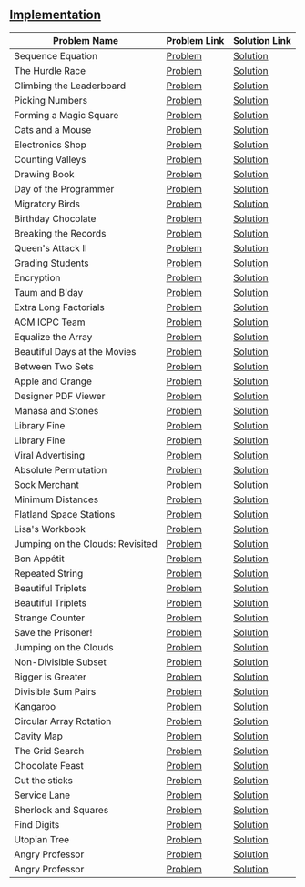 ## [Implementation](https://www.hackerrank.com/domains/algorithms/implementation)

Problem Name|Problem Link|Solution Link
---|---|---
Sequence Equation|[Problem](https://www.hackerrank.com/challenges/permutation-equation/problem)|[Solution](./permutation-equation.java)
The Hurdle Race|[Problem](https://www.hackerrank.com/challenges/the-hurdle-race/problem)|[Solution](./the-hurdle-race.py)
Climbing the Leaderboard|[Problem](https://www.hackerrank.com/challenges/climbing-the-leaderboard/problem)|[Solution](./climbing-the-leaderboard.py)
Picking Numbers|[Problem](https://www.hackerrank.com/challenges/picking-numbers/problem)|[Solution](./picking-numbers.py)
Forming a Magic Square|[Problem](https://www.hackerrank.com/challenges/magic-square-forming/problem)|[Solution](./magic-square-forming.py)
Cats and a Mouse|[Problem](https://www.hackerrank.com/challenges/cats-and-a-mouse/problem)|[Solution](./cats-and-a-mouse.py)
Electronics Shop|[Problem](https://www.hackerrank.com/challenges/electronics-shop/problem)|[Solution](./electronics-shop.py)
Counting Valleys|[Problem](https://www.hackerrank.com/challenges/counting-valleys/problem)|[Solution](./counting-valleys.py)
Drawing Book |[Problem](https://www.hackerrank.com/challenges/drawing-book/problem)|[Solution](./drawing-book.py)
Day of the Programmer|[Problem](https://www.hackerrank.com/challenges/day-of-the-programmer/problem)|[Solution](./day-of-the-programmer.py)
Migratory Birds|[Problem](https://www.hackerrank.com/challenges/migratory-birds/problem)|[Solution](./migratory-birds.py)
Birthday Chocolate|[Problem](https://www.hackerrank.com/challenges/the-birthday-bar/problem)|[Solution](./the-birthday-bar.py)
Breaking the Records|[Problem](https://www.hackerrank.com/challenges/breaking-best-and-worst-records/problem)|[Solution](./breaking-best-and-worst-records.php)
Queen's Attack II|[Problem](https://www.hackerrank.com/challenges/queens-attack-2/problem)|[Solution](./queens-attack-2.cpp)
Grading Students|[Problem](https://www.hackerrank.com/challenges/grading/problem)|[Solution](./grading.cpp)
Encryption|[Problem](https://www.hackerrank.com/challenges/encryption/problem)|[Solution](./encryption.java)
Taum and B'day|[Problem](https://www.hackerrank.com/challenges/taum-and-bday/problem)|[Solution](./taum-and-bday.cpp)
Extra Long Factorials|[Problem](https://www.hackerrank.com/challenges/extra-long-factorials/problem)|[Solution](./extra-long-factorials.java)
ACM ICPC Team|[Problem](https://www.hackerrank.com/challenges/acm-icpc-team/problem)|[Solution](./acm-icpc-team.cpp)
Equalize the Array|[Problem](https://www.hackerrank.com/challenges/equality-in-a-array/problem)|[Solution](./equality-in-a-array.php)
Beautiful Days at the Movies|[Problem](https://www.hackerrank.com/challenges/beautiful-days-at-the-movies/problem)|[Solution](./beautiful-days-at-the-movies.cpp)
Between Two Sets|[Problem](https://www.hackerrank.com/challenges/between-two-sets/problem)|[Solution](./between-two-sets.cpp)
Apple and Orange|[Problem](https://www.hackerrank.com/challenges/apple-and-orange/problem)|[Solution](./apple-and-orange.cpp)
Designer PDF Viewer|[Problem](https://www.hackerrank.com/challenges/designer-pdf-viewer/problem)|[Solution](./designer-pdf-viewer.cpp)
Manasa and Stones|[Problem](https://www.hackerrank.com/challenges/manasa-and-stones/problem)|[Solution](./manasa-and-stones.php)
Library Fine|[Problem](https://www.hackerrank.com/challenges/library-fine/problem)|[Solution](./library-fine.py)
Library Fine|[Problem](https://www.hackerrank.com/challenges/library-fine/problem)|[Solution](./library-fine.php)
Viral Advertising|[Problem](https://www.hackerrank.com/challenges/strange-advertising/problem)|[Solution](./strange-advertising.py)
Absolute Permutation|[Problem](https://www.hackerrank.com/challenges/absolute-permutation/problem)|[Solution](./absolute-permutation.cpp)
Sock Merchant|[Problem](https://www.hackerrank.com/challenges/sock-merchant/problem)|[Solution](./sock-merchant.cpp)
Minimum Distances|[Problem](https://www.hackerrank.com/challenges/minimum-distances/problem)|[Solution](./minimum-distances.cpp)
Flatland Space Stations|[Problem](https://www.hackerrank.com/challenges/flatland-space-stations/problem)|[Solution](./flatland-space-stations.cpp)
Lisa's Workbook|[Problem](https://www.hackerrank.com/challenges/lisa-workbook/problem)|[Solution](./lisa-workbook.cpp)
Jumping on the Clouds: Revisited|[Problem](https://www.hackerrank.com/challenges/jumping-on-the-clouds-revisited/problem)|[Solution](./jumping-on-the-clouds-revisited.php)
Bon Appétit|[Problem](https://www.hackerrank.com/challenges/bon-appetit/problem)|[Solution](./bon-appetit.php)
Repeated String|[Problem](https://www.hackerrank.com/challenges/repeated-string/problem)|[Solution](./repeated-string.php)
Beautiful Triplets|[Problem](https://www.hackerrank.com/challenges/beautiful-triplets/problem)|[Solution](./beautiful-triplets.php)
Beautiful Triplets|[Problem](https://www.hackerrank.com/challenges/beautiful-triplets/problem)|[Solution](./beautiful-triplets.php)
Strange Counter|[Problem](https://www.hackerrank.com/challenges/strange-code/problem)|[Solution](./strange-code.php)
Save the Prisoner!|[Problem](https://www.hackerrank.com/challenges/save-the-prisoner/problem)|[Solution](./save-the-prisoner.c)
Jumping on the Clouds|[Problem](https://www.hackerrank.com/challenges/jumping-on-the-clouds/problem)|[Solution](./jumping-on-the-clouds.php)
Non-Divisible Subset|[Problem](https://www.hackerrank.com/challenges/non-divisible-subset/problem)|[Solution](./non-divisible-subset.php)
Bigger is Greater|[Problem](https://www.hackerrank.com/challenges/bigger-is-greater/problem)|[Solution](./bigger-is-greater.php)
Divisible Sum Pairs|[Problem](https://www.hackerrank.com/challenges/divisible-sum-pairs/problem)|[Solution](./divisible-sum-pairs.c)
Kangaroo|[Problem](https://www.hackerrank.com/challenges/kangaroo/problem)|[Solution](./kangaroo.py)
Circular Array Rotation|[Problem](https://www.hackerrank.com/challenges/circular-array-rotation/problem)|[Solution](./circular-array-rotation.c)
Cavity Map|[Problem](https://www.hackerrank.com/challenges/cavity-map/problem)|[Solution](./cavity-map.php)
The Grid Search|[Problem](https://www.hackerrank.com/challenges/the-grid-search/problem)|[Solution](./the-grid-search.cpp)
Chocolate Feast |[Problem](https://www.hackerrank.com/challenges/chocolate-feast/problem)|[Solution](./chocolate-feast.php)
Cut the sticks|[Problem](https://www.hackerrank.com/challenges/cut-the-sticks/problem)|[Solution](./cut-the-sticks.php)
Service Lane|[Problem](https://www.hackerrank.com/challenges/service-lane/problem)|[Solution](./service-lane.py)
Sherlock and Squares|[Problem](https://www.hackerrank.com/challenges/sherlock-and-squares/problem)|[Solution](./sherlock-and-squares.java)
Find Digits|[Problem](https://www.hackerrank.com/challenges/find-digits/problem)|[Solution](./find-digits.py)
Utopian Tree|[Problem](https://www.hackerrank.com/challenges/utopian-tree/problem)|[Solution](./utopian-tree.java)
Angry Professor|[Problem](https://www.hackerrank.com/challenges/angry-professor/problem)|[Solution](./angry-professor.java)
Angry Professor|[Problem](https://www.hackerrank.com/challenges/angry-professor/problem)|[Solution](./angry-professor.java)

